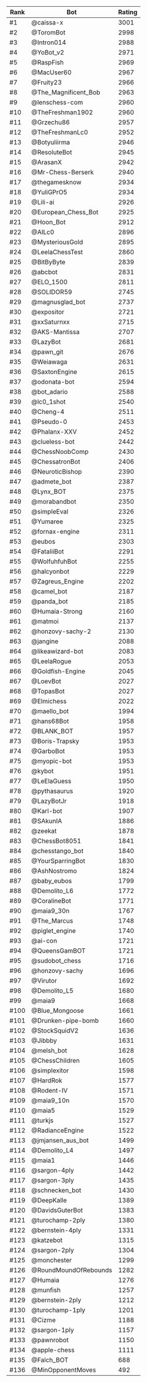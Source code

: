 Rank|Bot|Rating
---|---|---
#1|@caissa-x|3001
#2|@ToromBot|2998
#3|@Intron014|2988
#4|@YoBot_v2|2971
#5|@RaspFish|2969
#6|@MacUser60|2967
#7|@Fruity23|2966
#8|@The_Magnificent_Bob|2963
#9|@lenschess-com|2960
#10|@TheFreshman1902|2960
#11|@Grzechu86|2957
#12|@TheFreshmanLc0|2952
#13|@Botyuliirma|2946
#14|@ResoluteBot|2945
#15|@ArasanX|2942
#16|@Mr-Chess-Berserk|2940
#17|@thegamesknow|2934
#18|@YuliGPrO5|2934
#19|@Lili-ai|2926
#20|@European_Chess_Bot|2925
#21|@Hoon_Bot|2912
#22|@AILc0|2896
#23|@MysteriousGold|2895
#24|@LeelaChessTest|2860
#25|@BitByByte|2839
#26|@abcbot|2831
#27|@ELO_1500|2811
#28|@SOLIDOR59|2745
#29|@magnusglad_bot|2737
#30|@expositor|2721
#31|@xxSaturnxx|2715
#32|@AKS-Mantissa|2707
#33|@LazyBot|2681
#34|@pawn_git|2676
#35|@Weiawaga|2631
#36|@SaxtonEngine|2615
#37|@odonata-bot|2594
#38|@bot_adario|2588
#39|@lc0_1shot|2540
#40|@Cheng-4|2511
#41|@Pseudo-0|2453
#42|@Phalanx-XXV|2452
#43|@clueless-bot|2442
#44|@ChessNoobComp|2430
#45|@ChessatronBot|2406
#46|@NeuroticBishop|2390
#47|@admete_bot|2387
#48|@Lynx_BOT|2375
#49|@morabandbot|2350
#50|@simpleEval|2326
#51|@Yumaree|2325
#52|@fornax-engine|2311
#53|@eubos|2303
#54|@FataliiBot|2291
#55|@WolfuhfuhBot|2255
#56|@halcyonbot|2229
#57|@Zagreus_Engine|2202
#58|@camel_bot|2187
#59|@panda_bot|2185
#60|@Humaia-Strong|2160
#61|@matmoi|2137
#62|@honzovy-sachy-2|2130
#63|@jangine|2088
#64|@likeawizard-bot|2083
#65|@LeelaRogue|2053
#66|@Goldfish-Engine|2045
#67|@LoevBot|2027
#68|@TopasBot|2027
#69|@Elmichess|2022
#70|@maello_bot|1994
#71|@hans68Bot|1958
#72|@BLANK_BOT|1957
#73|@Boris-Trapsky|1953
#74|@GarboBot|1953
#75|@myopic-bot|1953
#76|@kybot|1951
#77|@LeElaGuess|1950
#78|@pythasaurus|1920
#79|@LazyBotJr|1918
#80|@Karl-bot|1907
#81|@SAkunIA|1886
#82|@zeekat|1878
#83|@ChessBot8051|1841
#84|@chesstango_bot|1840
#85|@YourSparringBot|1830
#86|@AshNostromo|1824
#87|@baby_eubos|1799
#88|@Demolito_L6|1772
#89|@CoralineBot|1771
#90|@maia9_30n|1767
#91|@The_Marcus|1748
#92|@piglet_engine|1740
#93|@ai-con|1721
#94|@QueensGamBOT|1721
#95|@sudobot_chess|1716
#96|@honzovy-sachy|1696
#97|@Virutor|1692
#98|@Demolito_L5|1680
#99|@maia9|1668
#100|@Blue_Mongoose|1661
#101|@Drunken-pipe-bomb|1660
#102|@StockSquidV2|1636
#103|@Jibbby|1631
#104|@melsh_bot|1628
#105|@ChessChildren|1605
#106|@simplexitor|1598
#107|@HardRok|1577
#108|@Rodent-IV|1571
#109|@maia9_10n|1570
#110|@maia5|1529
#111|@turkjs|1527
#112|@RadianceEngine|1522
#113|@jmjansen_aus_bot|1499
#114|@Demolito_L4|1497
#115|@maia1|1446
#116|@sargon-4ply|1442
#117|@sargon-3ply|1435
#118|@schnecken_bot|1430
#119|@DeepKalle|1389
#120|@DavidsGuterBot|1383
#121|@turochamp-2ply|1380
#122|@bernstein-4ply|1331
#123|@katzebot|1315
#124|@sargon-2ply|1304
#125|@monchester|1299
#126|@RoundMoundOfRebounds|1282
#127|@Humaia|1276
#128|@munfish|1257
#129|@bernstein-2ply|1212
#130|@turochamp-1ply|1201
#131|@Cizme|1188
#132|@sargon-1ply|1157
#133|@pawnrobot|1150
#134|@apple-chess|1111
#135|@Falch_BOT|688
#136|@MinOpponentMoves|492
